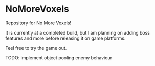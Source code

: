 # NoMoreVoxels

Repository for No More Voxels!

It is currently at a completed build, but I am planning on adding boss features and more before releasing it on game platforms.

Feel free to try the game out.

TODO:
implement object pooling
enemy behaviour

